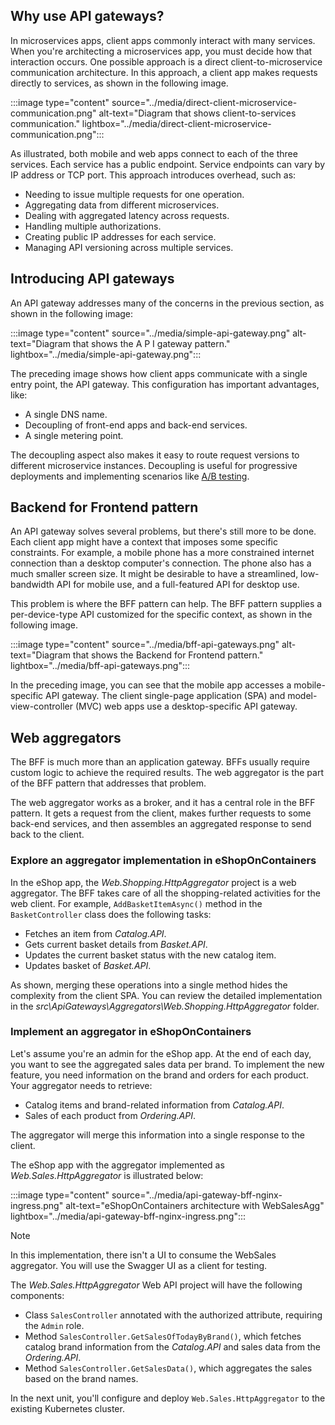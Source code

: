 ## Why use API gateways?

In microservices apps, client apps commonly interact with many services. When you're architecting a microservices app, you must decide how that interaction occurs. One possible approach is a direct client-to-microservice communication architecture. In this approach, a client app makes requests directly to services, as shown in the following image.

:::image type="content" source="../media/direct-client-microservice-communication.png" alt-text="Diagram that shows client-to-services communication." lightbox="../media/direct-client-microservice-communication.png":::

As illustrated, both mobile and web apps connect to each of the three services. Each service has a public endpoint. Service endpoints can vary by IP address or TCP port. This approach introduces overhead, such as:

- Needing to issue multiple requests for one operation.
- Aggregating data from different microservices.
- Dealing with aggregated latency across requests.
- Handling multiple authorizations.
- Creating public IP addresses for each service.
- Managing API versioning across multiple services.

## Introducing API gateways

An API gateway addresses many of the concerns in the previous section, as shown in the following image:

:::image type="content" source="../media/simple-api-gateway.png" alt-text="Diagram that shows the A P I gateway pattern." lightbox="../media/simple-api-gateway.png":::

The preceding image shows how client apps communicate with a single entry point, the API gateway. This configuration has important advantages, like:

- A single DNS name.
- Decoupling of front-end apps and back-end services.
- A single metering point.

The decoupling aspect also makes it easy to route request versions to different microservice instances. Decoupling is useful for progressive deployments and implementing scenarios like [A/B testing](https://en.wikipedia.org/wiki/A/B_testing).

## Backend for Frontend pattern

An API gateway solves several problems, but there's still more to be done. Each client app might have a context that imposes some specific constraints. For example, a mobile phone has a more constrained internet connection than a desktop computer's connection. The phone also has a much smaller screen size. It might be desirable to have a streamlined, low-bandwidth API for mobile use, and a full-featured API for desktop use.

This problem is where the BFF pattern can help. The BFF pattern supplies a per-device-type API customized for the specific context, as shown in the following image.

:::image type="content" source="../media/bff-api-gateways.png" alt-text="Diagram that shows the Backend for Frontend pattern." lightbox="../media/bff-api-gateways.png":::

In the preceding image, you can see that the mobile app accesses a mobile-specific API gateway. The client single-page application (SPA) and model-view-controller (MVC) web apps use a desktop-specific API gateway.

## Web aggregators

The BFF is much more than an application gateway. BFFs usually require custom logic to achieve the required results. The web aggregator is the part of the BFF pattern that addresses that problem. 

The web aggregator works as a broker, and it has a central role in the BFF pattern. It gets a request from the client, makes further requests to some back-end services, and then assembles an aggregated response to send back to the client.

### Explore an aggregator implementation in eShopOnContainers

In the eShop app, the *Web.Shopping.HttpAggregator* project is a web aggregator. The BFF takes care of all the shopping-related activities for the web client. For example, `AddBasketItemAsync()` method in the `BasketController` class does the following tasks:

- Fetches an item from *Catalog.API*.
- Gets current basket details from *Basket.API*.
- Updates the current basket status with the new catalog item.
- Updates basket of *Basket.API*.

As shown, merging these operations into a single method hides the complexity from the client SPA. You can review the detailed implementation in the *src\ApiGateways\Aggregators\Web.Shopping.HttpAggregator* folder.

### Implement an aggregator in eShopOnContainers

Let's assume you're an admin for the eShop app. At the end of each day, you want to see the aggregated sales data per brand. To implement the new feature, you need information on the brand and orders for each product. Your aggregator needs to retrieve:

- Catalog items and brand-related information from *Catalog.API*.
- Sales of each product from *Ordering.API*.

The aggregator will merge this information into a single response to the client. 

The eShop app with the aggregator implemented as *Web.Sales.HttpAggregator* is illustrated below:

:::image type="content" source="../media/api-gateway-bff-nginx-ingress.png" alt-text="eShopOnContainers architecture with WebSalesAgg" lightbox="../media/api-gateway-bff-nginx-ingress.png":::

> [!NOTE]
> In this implementation, there isn't a UI to consume the WebSales aggregator. You will use the Swagger UI as a client for testing.

The *Web.Sales.HttpAggregator* Web API project will have the following components:

- Class `SalesController` annotated with the authorized attribute, requiring the `Admin` role.
- Method `SalesController.GetSalesOfTodayByBrand()`, which fetches catalog brand information from the *Catalog.API* and sales data from the *Ordering.API*.
- Method `SalesController.GetSalesData()`, which aggregates the sales based on the brand names.

In the next unit, you'll configure and deploy `Web.Sales.HttpAggregator` to the existing Kubernetes cluster.
